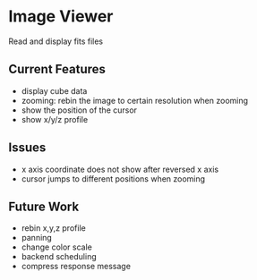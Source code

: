 # Image Viewer
Read and display fits files

## Current Features
* display cube data
* zooming: rebin the image to certain resolution when zooming
* show the position of the cursor
* show x/y/z profile

## Issues
* x axis coordinate does not show after reversed x axis
* cursor jumps to different positions when zooming

## Future Work
* rebin x,y,z profile
* panning
* change color scale
* backend scheduling
* compress response message
